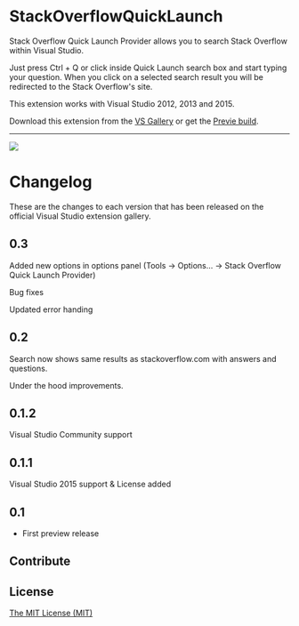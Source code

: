 # StackOverflowQuickLaunch

Stack Overflow Quick Launch Provider allows you to search Stack Overflow within Visual Studio.
 
Just press Ctrl + Q or click inside Quick Launch search box and start typing your question.
When you click on a selected search result you will be redirected to the Stack Overflow's site.
 
This extension works with Visual Studio 2012, 2013 and 2015.

Download this extension from the [VS Gallery](https://visualstudiogallery.msdn.microsoft.com/8d74682c-851e-4658-baaf-190ba11c1603)
or get the [Previe build](http://vsixgallery.com/extension/63E411F1-E531-44E8-8689-16B34600CF25/).

---------------------------------------

![](https://i1.visualstudiogallery.msdn.s-msft.com/8d74682c-851e-4658-baaf-190ba11c1603/image/file/182444/1/preview2.png)

# Changelog

These are the changes to each version that has been released
on the official Visual Studio extension gallery.

## 0.3     

Added new options in options panel (Tools -> Options... -> Stack Overflow Quick Launch Provider)

Bug fixes

Updated error handing

## 0.2

Search now shows same results as stackoverflow.com with answers and questions.

Under the hood improvements.

## 0.1.2

Visual Studio Community support

## 0.1.1

Visual Studio 2015 support & License added

## 0.1

- First preview release 

## Contribute

## License
[The MIT License (MIT)](LICENSE)
